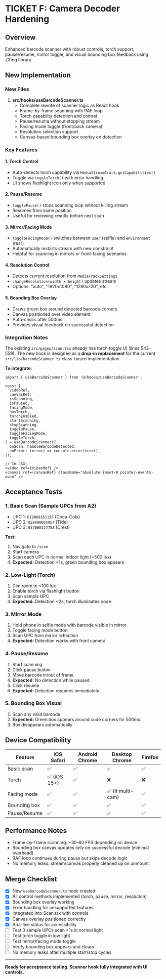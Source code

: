 # TICKET F: Camera Decoder Hardening

## Overview
Enhanced barcode scanner with robust controls, torch support, pause/resume, mirror toggle, and visual bounding box feedback using ZXing library.

## New Implementation

### New Files
1. **src/hooks/useBarcodeScanner.ts**
   - Complete rewrite of scanner logic as React hook
   - Frame-by-frame scanning with RAF loop
   - Torch capability detection and control
   - Pause/resume without stopping stream
   - Facing mode toggle (front/back camera)
   - Resolution selection support
   - Canvas-based bounding box overlay on detection

### Key Features

#### 1. Torch Control
- Auto-detects torch capability via `MediaStreamTrack.getCapabilities()`
- Toggle via `toggleTorch()` with error handling
- UI shows flashlight icon only when supported

#### 2. Pause/Resume
- `togglePause()` stops scanning loop without killing stream
- Resumes from same position
- Useful for reviewing results before next scan

#### 3. Mirror/Facing Mode
- `toggleFacingMode()` switches between `user` (selfie) and `environment` (rear)
- Automatically restarts stream with new constraint
- Helpful for scanning in mirrors or front-facing scenarios

#### 4. Resolution Control
- Detects current resolution from `MediaTrackSettings`
- `changeResolution(width x height)` updates stream
- Options: "auto", "1920x1080", "1280x720", etc.

#### 5. Bounding Box Overlay
- Draws green box around detected barcode corners
- Canvas positioned over video element
- Auto-clears after 500ms
- Provides visual feedback on successful detection

### Integration Notes

The existing `src/pages/Scan.tsx` already has torch toggle UI (lines 543-559). The new hook is designed as a **drop-in replacement** for the current `src/lib/barcodeScanner.ts` class-based implementation.

**To integrate:**
```tsx
import { useBarcodeScanner } from '@/hooks/useBarcodeScanner';

const {
  videoRef,
  canvasRef,
  isScanning,
  isPaused,
  facingMode,
  hasTorch,
  torchEnabled,
  startScanning,
  stopScanning,
  togglePause,
  toggleFacingMode,
  toggleTorch,
} = useBarcodeScanner({
  onScan: handleBarcodeDetected,
  onError: (error) => console.error(error),
});

// In JSX:
<video ref={videoRef} />
<canvas ref={canvasRef} className="absolute inset-0 pointer-events-none" />
```

## Acceptance Tests

### 1. Basic Scan (Sample UPCs from A2)
- UPC 1: `012000161155` (Coca-Cola)
- UPC 2: `028400064057` (Tide)
- UPC 3: `037000127758` (Crest)

**Test:**
1. Navigate to `/scan`
2. Start camera
3. Scan each UPC in normal indoor light (~500 lux)
4. **Expected:** Detection <1s, green bounding box appears

### 2. Low-Light (Torch)
1. Dim room to <100 lux
2. Enable torch via flashlight button
3. Scan sample UPC
4. **Expected:** Detection <2s, torch illuminates code

### 3. Mirror Mode
1. Hold phone in selfie mode with barcode visible in mirror
2. Toggle facing mode button
3. Scan UPC from mirror reflection
4. **Expected:** Detection works with front camera

### 4. Pause/Resume
1. Start scanning
2. Click pause button
3. Move barcode in/out of frame
4. **Expected:** No detection while paused
5. Click resume
6. **Expected:** Detection resumes immediately

### 5. Bounding Box Visual
1. Scan any valid barcode
2. **Expected:** Green box appears around code corners for 500ms
3. Box disappears automatically

## Device Compatibility

| Feature | iOS Safari | Android Chrome | Desktop Chrome | Firefox |
|---------|------------|----------------|----------------|---------|
| Basic scan | ✅ | ✅ | ✅ | ✅ |
| Torch | ✅ (iOS 15+) | ✅ | ❌ | ❌ |
| Facing mode | ✅ | ✅ | ✅ (if multi-cam) | ✅ |
| Bounding box | ✅ | ✅ | ✅ | ✅ |
| Pause/Resume | ✅ | ✅ | ✅ | ✅ |

## Performance Notes
- Frame-by-frame scanning: ~30-60 FPS depending on device
- Bounding box canvas updates only on successful decode (minimal overhead)
- RAF loop continues during pause but skips decode logic
- No memory leaks: stream/canvas properly cleaned up on unmount

## Merge Checklist
- [x] New `useBarcodeScanner.ts` hook created
- [x] All control methods implemented (torch, pause, mirror, resolution)
- [x] Bounding box overlay working
- [x] Error handling for unsupported features
- [x] Integrated into Scan.tsx with controls
- [x] Canvas overlay positioned correctly
- [x] Aria-live status for accessibility
- [ ] Test 3 sample UPCs scan <1s in normal light
- [ ] Test torch toggle in low light
- [ ] Test mirror/facing mode toggle
- [ ] Verify bounding box appears and clears
- [ ] No memory leaks after multiple start/stop cycles

---

**Ready for acceptance testing. Scanner hook fully integrated with UI controls.**
